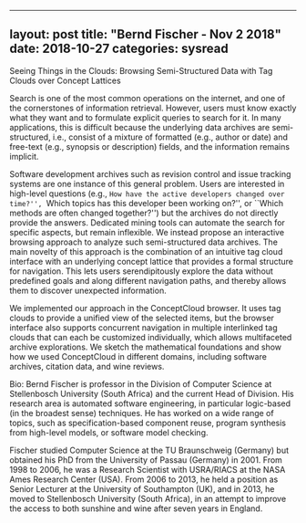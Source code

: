 
---
layout: post
title: "Bernd Fischer - Nov 2 2018"
date: 2018-10-27
categories: sysread
---

Seeing Things in the Clouds: Browsing Semi-Structured Data with Tag Clouds over Concept Lattices

Search is one of the most common operations on the internet, and one of the cornerstones of information retrieval.  However, users must know exactly what they want and to formulate explicit queries to search for it. In many applications, this is difficult because the underlying data  archives are semi-structured, i.e., consist of a mixture of formatted (e.g., author or date) and free-text (e.g., synopsis or description) fields, and the information remains implicit. 

Software development archives such as revision control and issue tracking systems are one instance of this general problem. Users are interested in high-level questions (e.g., ``How have the active developers changed over time?'', ``Which topics has this developer been working on?'', or ``Which methods are often changed together?'') but the archives do not directly provide the answers. Dedicated mining tools can automate the search for specific aspects, but remain inflexible.  We instead propose an interactive browsing approach to analyze such semi-structured data archives.  The main novelty of this approach is the combination of an intuitive tag cloud interface with an underlying concept lattice that provides a formal structure for navigation.  This lets users serendipitously explore the data without predefined goals and along different navigation paths, and thereby allows them to discover unexpected information.

We implemented our approach in the ConceptCloud browser. It uses tag clouds to provide a unified view of the selected items, but the browser interface also supports concurrent navigation in multiple interlinked tag clouds that can each be customized individually, which allows multifaceted archive explorations. We sketch the mathematical foundations and show how we used ConceptCloud in different domains, including software archives, citation data, and wine reviews.

Bio:
Bernd Fischer is professor in the Division of Computer Science at Stellenbosch University (South Africa) and the current Head of Division. His research area is automated software engineering, in particular logic-based (in the broadest sense) techniques. He has worked on a wide range of topics, such as specification-based component reuse, program synthesis from high-level models, or software model checking. 

Fischer studied Computer Science at the TU Braunschweig (Germany) but obtained his PhD from the University of Passau (Germany) in 2001. From 1998 to 2006, he was a Research Scientist with USRA/RIACS at the NASA Ames Research Center (USA). From 2006 to 2013, he held a position as Senior Lecturer at the University of Southampton (UK), and in 2013, he moved to Stellenbosch University (South Africa), in an attempt to improve the access to both sunshine and wine after seven years in England.
